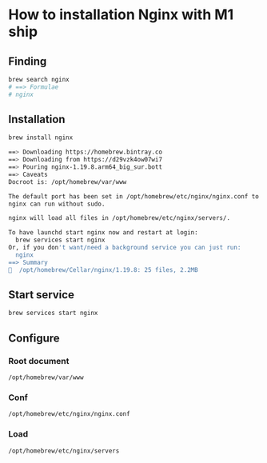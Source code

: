 # How to installation Nginx with M1 ship

## Finding

```bash
brew search nginx
# ==> Formulae
# nginx
```

## Installation

```bash
brew install nginx
```

```bash
==> Downloading https://homebrew.bintray.co
==> Downloading from https://d29vzk4ow07wi7
==> Pouring nginx-1.19.8.arm64_big_sur.bott
==> Caveats
Docroot is: /opt/homebrew/var/www

The default port has been set in /opt/homebrew/etc/nginx/nginx.conf to 8080 so that
nginx can run without sudo.

nginx will load all files in /opt/homebrew/etc/nginx/servers/.

To have launchd start nginx now and restart at login:
  brew services start nginx
Or, if you don't want/need a background service you can just run:
  nginx
==> Summary
🍺  /opt/homebrew/Cellar/nginx/1.19.8: 25 files, 2.2MB
```

## Start service

```bash
brew services start nginx
```

## Configure

### Root document

`/opt/homebrew/var/www`

### Conf

`/opt/homebrew/etc/nginx/nginx.conf`

### Load

`/opt/homebrew/etc/nginx/servers`